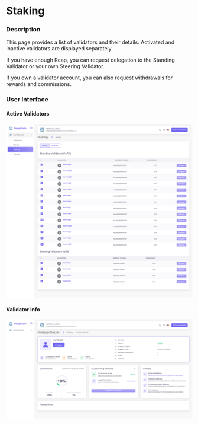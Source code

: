 # Staking

### Description

This page provides a list of validators and their details. Activated and inactive validators are displayed separately.

If you have enough Reap, you can request delegation to the Standing Validator or your own Steering Validator.

If you own a validator account, you can also request withdrawals for rewards and commissions.

### User Interface

#### Active Validators

![](<../../../.gitbook/assets/image (4) (1).png>)

#### Validator Info

![](<../../../.gitbook/assets/image (7) (1).png>)





